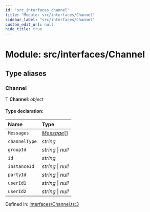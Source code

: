 ```yaml
---
id: "src_interfaces_channel"
title: "Module: src/interfaces/Channel"
sidebar_label: "src/interfaces/Channel"
custom_edit_url: null
hide_title: true
---
```


# Module: src/interfaces/Channel

## Type aliases

### Channel

Ƭ **Channel**: *object*

#### Type declaration:

Name | Type |
:------ | :------ |
`Messages` | [*Message*](src_interfaces_message.md#message)[] |
`channelType` | *string* |
`groupId` | *string* \| *null* |
`id` | *string* |
`instanceId` | *string* \| *null* |
`partyId` | *string* \| *null* |
`userId1` | *string* \| *null* |
`userId2` | *string* \| *null* |

Defined in: [interfaces/Channel.ts:3](https://github.com/xr3ngine/xr3ngine/blob/a16a45d7e/packages/common/src/interfaces/Channel.ts#L3)
